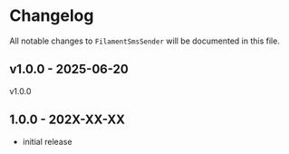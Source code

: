 # Changelog

All notable changes to `FilamentSmsSender` will be documented in this file.

## v1.0.0 - 2025-06-20

v1.0.0

## 1.0.0 - 202X-XX-XX

- initial release
